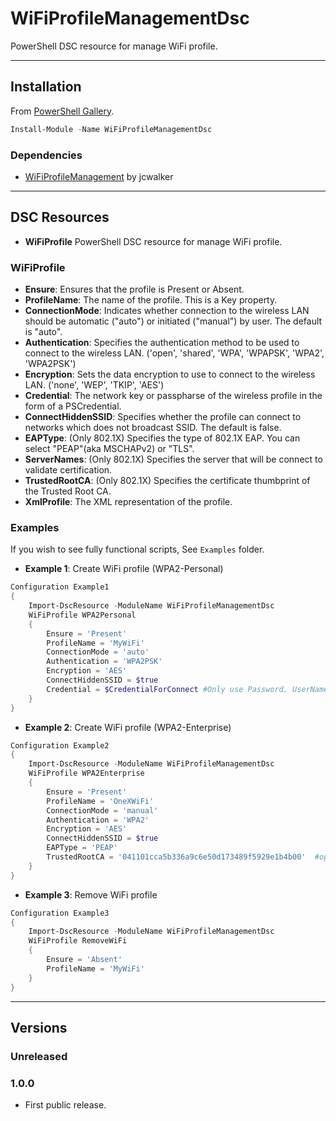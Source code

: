 WiFiProfileManagementDsc
====

PowerShell DSC resource for manage WiFi profile.

----
## Installation
From [PowerShell Gallery](https://www.powershellgallery.com/packages/WiFiProfileManagementDsc/).
```PowerShell
Install-Module -Name WiFiProfileManagementDsc
```

### Dependencies
* [WiFiProfileManagement](https://github.com/jcwalker/WiFiProfileManagement) by jcwalker

----
## DSC Resources
* **WiFiProfile** PowerShell DSC resource for manage WiFi profile.

### WiFiProfile
* **Ensure**: Ensures that the profile is Present or Absent.
* **ProfileName**: The name of the profile. This is a Key property.
* **ConnectionMode**: Indicates whether connection to the wireless LAN should be automatic ("auto") or initiated ("manual") by user. The default is "auto".
* **Authentication**: Specifies the authentication method to be used to connect to the wireless LAN. ('open', 'shared', 'WPA', 'WPAPSK', 'WPA2', 'WPA2PSK')
* **Encryption**: Sets the data encryption to use to connect to the wireless LAN. ('none', 'WEP', 'TKIP', 'AES')
* **Credential**: The network key or passpharse of the wireless profile in the form of a PSCredential.
* **ConnectHiddenSSID**: Specifies whether the profile can connect to networks which does not broadcast SSID. The default is false.
* **EAPType**: (Only 802.1X) Specifies the type of 802.1X EAP. You can select "PEAP"(aka MSCHAPv2) or "TLS".
* **ServerNames**: (Only 802.1X) Specifies the server that will be connect to validate certification.
* **TrustedRootCA**: (Only 802.1X) Specifies the certificate thumbprint of the Trusted Root CA.
* **XmlProfile**: The XML representation of the profile.


### Examples
If you wish to see fully functional scripts, See `Examples` folder.

+ **Example 1**: Create WiFi profile (WPA2-Personal)
```Powershell
Configuration Example1
{
    Import-DscResource -ModuleName WiFiProfileManagementDsc
    WiFiProfile WPA2Personal
    {
        Ensure = 'Present'
        ProfileName = 'MyWiFi'
        ConnectionMode = 'auto'
        Authentication = 'WPA2PSK'
        Encryption = 'AES'
        ConnectHiddenSSID = $true
        Credential = $CredentialForConnect #Only use Password. UserName will be ignored.
    }
}
```

+ **Example 2**: Create WiFi profile (WPA2-Enterprise)
```Powershell
Configuration Example2
{
    Import-DscResource -ModuleName WiFiProfileManagementDsc
    WiFiProfile WPA2Enterprise
    {
        Ensure = 'Present'
        ProfileName = 'OneXWiFi'
        ConnectionMode = 'manual'
        Authentication = 'WPA2'
        Encryption = 'AES'
        ConnectHiddenSSID = $true
        EAPType = 'PEAP'
        TrustedRootCA = '041101cca5b336a9c6e50d173489f5929e1b4b00'  #optional
    }
}
```

+ **Example 3**: Remove WiFi profile
```Powershell
Configuration Example3
{
    Import-DscResource -ModuleName WiFiProfileManagementDsc
    WiFiProfile RemoveWiFi
    {
        Ensure = 'Absent'
        ProfileName = 'MyWiFi'
    }
}
```

----
## Versions

### Unreleased

### 1.0.0
  + First public release.
